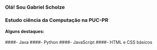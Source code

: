 ### Olá! Sou Gabriel Scholze
### Estudo ciência da Computação na PUC-PR

#### Alguns destaques:

####- Java
####- Python
####- JavaScript
####- HTML e CSS básicos

